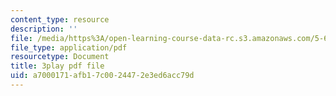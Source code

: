 ```yaml
---
content_type: resource
description: ''
file: /media/https%3A/open-learning-course-data-rc.s3.amazonaws.com/5-60-thermodynamics-kinetics-spring-2008/a7000171afb17c0024472e3ed6acc79d_e124JF_DHCQ.pdf
file_type: application/pdf
resourcetype: Document
title: 3play pdf file
uid: a7000171-afb1-7c00-2447-2e3ed6acc79d
---
```

